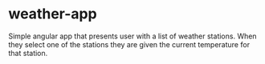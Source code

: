 # weather-app
Simple angular app that presents user with a list of weather stations. When they select one of the stations they are given the current temperature for that station.
